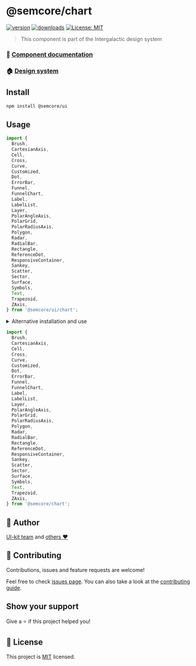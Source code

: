 # @semcore/chart

[![version](https://img.shields.io/npm/v/@semcore/chart.svg)](https://www.npmjs.com/@semcore/chart)
[![downloads](https://img.shields.io/npm/dt/@semcore/chart.svg)](https://www.npmjs.com/package/@semcore/chart)
[![License: MIT](https://img.shields.io/badge/License-MIT-green.svg)](https://github.com/semrush/intergalactic/blob/master/LICENSE)

> This component is part of the Intergalactic design system

### 📖 [Component documentation](https://developer.semrush.com/intergalactic/components/chart/)

### 🏠 [Design system](https://developer.semrush.com/intergalactic/)

## Install

```sh
npm install @semcore/ui
```

## Usage

```jsx
import {
  Brush,
  CartesianAxis,
  Cell,
  Cross,
  Curve,
  Customized,
  Dot,
  ErrorBar,
  Funnel,
  FunnelChart,
  Label,
  LabelList,
  Layer,
  PolarAngleAxis,
  PolarGrid,
  PolarRadiusAxis,
  Polygon,
  Radar,
  RadialBar,
  Rectangle,
  ReferenceDot,
  ResponsiveContainer,
  Sankey,
  Scatter,
  Sector,
  Surface,
  Symbols,
  Text,
  Trapezoid,
  ZAxis,
} from '@semcore/ui/chart';
```

<details>
  <summary>Alternative installation and use</summary>

**We do not recommend this usage path due to possible dependency and update issues.**

### Install

You can only install one package from the design system

```sh
npm install @semcore/chart @semcore/core
```

`@semcore/core` - _is the basic package by which we create our components, and it contains all of the common logic
of the components that is discussed below. There should only be one version of the package in the project._

### Usage

You can use the package the same way but without `/ui/` in the import path.

 </details>

```jsx
import {
  Brush,
  CartesianAxis,
  Cell,
  Cross,
  Curve,
  Customized,
  Dot,
  ErrorBar,
  Funnel,
  FunnelChart,
  Label,
  LabelList,
  Layer,
  PolarAngleAxis,
  PolarGrid,
  PolarRadiusAxis,
  Polygon,
  Radar,
  RadialBar,
  Rectangle,
  ReferenceDot,
  ResponsiveContainer,
  Sankey,
  Scatter,
  Sector,
  Surface,
  Symbols,
  Text,
  Trapezoid,
  ZAxis,
} from '@semcore/chart';
```

## 👤 Author

[UI-kit team](https://github.com/semrush/intergalactic/blob/master/MAINTAINERS) and [others ❤️](https://github.com/semrush/intergalactic/graphs/contributors)

## 🤝 Contributing

Contributions, issues and feature requests are welcome!

Feel free to check [issues page](https://github.com/semrush/intergalactic/issues). You can also take a look at the [contributing guide](https://github.com/semrush/intergalactic/blob/master/CONTRIBUTING.md).

## Show your support

Give a ⭐️ if this project helped you!

## 📝 License

This project is [MIT](https://github.com/semrush/intergalactic/blob/master/LICENSE) licensed.
